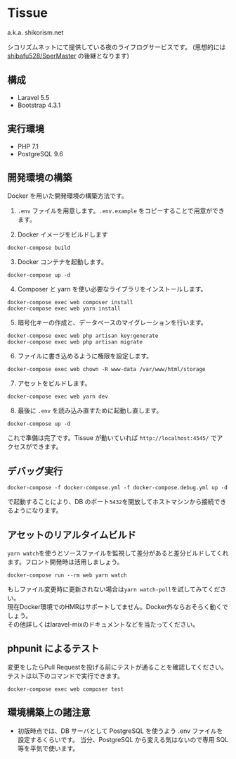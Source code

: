 # Tissue

a.k.a. shikorism.net

シコリズムネットにて提供している夜のライフログサービスです。
(思想的には [shibafu528/SperMaster](https://github.com/shibafu528/SperMaster) の後継となります)

## 構成

- Laravel 5.5
- Bootstrap 4.3.1

## 実行環境

- PHP 7.1
- PostgreSQL 9.6

## 開発環境の構築

Docker を用いた開発環境の構築方法です。

1. `.env` ファイルを用意します。`.env.example` をコピーすることで用意ができます。

2. Docker イメージをビルドします

```
docker-compose build
```

3. Docker コンテナを起動します。

```
docker-compose up -d
```

4. Composer と yarn を使い必要なライブラリをインストールします。

```
docker-compose exec web composer install
docker-compose exec web yarn install
```

5. 暗号化キーの作成と、データベースのマイグレーションを行います。

```
docker-compose exec web php artisan key:generate
docker-compose exec web php artisan migrate
```

6. ファイルに書き込めるように権限を設定します。

```
docker-compose exec web chown -R www-data /var/www/html/storage
```

7. アセットをビルドします。

```
docker-compose exec web yarn dev
```


8. 最後に `.env` を読み込み直すために起動し直します。

```
docker-compose up -d
```

これで準備は完了です。Tissue が動いていれば `http://localhost:4545/` でアクセスができます。

## デバッグ実行

```
docker-compose -f docker-compose.yml -f docker-compose.debug.yml up -d
```

で起動することにより、DB のポート`5432`を開放してホストマシンから接続できるようになります。

## アセットのリアルタイムビルド
`yarn watch`を使うとソースファイルを監視して差分があると差分ビルドしてくれます。フロント開発時は活用しましょう。
```
docker-compose run --rm web yarn watch
```

もしファイル変更時に更新されない場合は`yarn watch-poll`を試してみてください。  
現在Docker環境でのHMRはサポートしてません。Docker外ならおそらく動くでしょう。  
その他詳しくはlaravel-mixのドキュメントなどを当たってください。

## phpunit によるテスト

変更をしたらPull Requestを投げる前にテストが通ることを確認してください。  
テストは以下のコマンドで実行できます。

```
docker-compose exec web composer test
```

## 環境構築上の諸注意

- 初版時点では、DB サーバとして PostgreSQL を使うよう .env ファイルを設定するくらいです。
  当分、PostgreSQL から変える気はないので専用 SQL 等を平気で使います。

